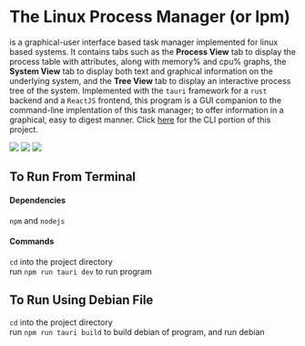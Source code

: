 # The Linux Process Manager (or lpm) 
is a graphical-user interface based task manager implemented for linux based systems. It contains tabs such as the __Process View__ tab to display the process table with attributes, along with memory% and cpu% graphs, the __System View__ tab to display both text and graphical information on the underlying system, and the __Tree View__ tab to display an interactive process tree of the system. Implemented with the ```tauri``` framework for a ```rust``` backend and a ```ReactJS``` frontend, this program is a GUI companion to the command-line implentation of this task manager; to offer information in a graphical, easy to digest manner. Click [here](https://github.com/saraa-mohamedd/lpm-CLI) for the CLI portion of this project.

![](https://github.com/saraa-mohamedd/lpm-GUI/blob/main/processview-screenrec.gif)
![](https://github.com/saraa-mohamedd/lpm-GUI/blob/main/sysview-screenrec.gif)
![](https://github.com/saraa-mohamedd/lpm-GUI/blob/main/treeview-screenrec%20(1).gif)

## To Run From Terminal

#### Dependencies
```npm``` and ```nodejs```

#### Commands
```cd``` into the project directory\
run ```npm run tauri dev``` to run program

## To Run Using Debian File

```cd``` into the project directory\
run ```npm run tauri build``` to build debian of program, and run debian
